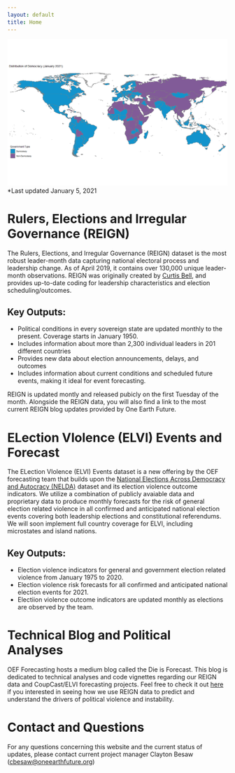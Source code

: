 ```yaml
---
layout: default
title: Home
---
```


![](assets/img/REIGN_PLOT_2021_1.png?raw=true)
*Last updated January 5, 2021


# Rulers, Elections and Irregular Governance (REIGN)

The Rulers, Elections, and Irregular Governance (REIGN) dataset is the most robust leader-month data capturing national electoral process and leadership change. As of April 2019, it contains over 130,000 unique leader-month observations. 
REIGN was originally created by [Curtis Bell](https://scholar.google.com/citations?user=WKi4SYIAAAAJ&hl=en), and provides up-to-date coding for leadership characteristics and election scheduling/outcomes.

## Key Outputs:
* Political conditions in every sovereign state are updated monthly to the present. Coverage starts in January 1950.
* Includes information about more than 2,300 individual leaders in 201 different countries
* Provides new data about election announcements, delays, and outcomes
* Includes information about current conditions and scheduled future events, making it ideal for event forecasting.

REIGN is updated montly and released pubicly on the first Tuesday of the month. Alongside the REIGN data, you will also find a link to the most current REIGN blog updates
provided by One Earth Future. 


# ELection VIolence (ELVI) Events and Forecast

The ELection VIolence (ELVI) Events dataset is a new offering by the OEF forecasting team that builds upon the [National Elections Across Democracy and Autocracy (NELDA)](https://nelda.co/) dataset and its election violence outcome indicators. We utilize a combination of publicly avaiable data
and proprietary data to produce monthly forecasts for the risk of general election related violence in all confirmed and anticipated national election events covering both leadership elections and constitutional referendums. We will soon implement full country
coverage for ELVI, including microstates and island nations. 

## Key Outputs:
* Election violence indicators for general and government election related violence from January 1975 to 2020.
* Election violence risk forecasts for all confirmed and anticipated national election events for 2021.
* Electiion violence outcome indicators are updated monthly as elections are observed by the team. 

# Technical Blog and Political Analyses

OEF Forecasting hosts a medium blog called the Die is Forecast. This blog is dedicated to technical analyses and code vignettes regarding our REIGN data and CoupCast/ELVI forecasting projects. Feel free to check it out 
[here](https://medium.com/the-die-is-forecast) if you interested in seeing how we use REIGN data to predict and understand the drivers of political violence and instability. 

# Contact and Questions

For any questions concerning this website and the current status of updates, please contact current project manager
Clayton Besaw (<cbesaw@oneearthfuture.org>) 





